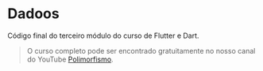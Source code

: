 <p align="center">
  <https://github.com/polimorfismo/assets-curso-flutter-e-dart/blob/main/imagens/banner_polimorfismo.png">
</p>

# Dadoos

Código final do terceiro módulo do curso de Flutter e Dart.



>O curso completo pode ser encontrado gratuitamente no nosso canal do YouTube [Polimorfismo](https://youtube.com/channel/UCN0xtkhf8j2R6n1xKYCiJBA/).
